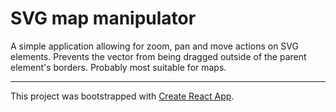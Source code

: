 # SVG map manipulator

A simple application allowing for zoom, pan and move actions on SVG elements. Prevents the vector from being dragged outside of the parent element's borders. Probably most suitable for maps.

----
This project was bootstrapped with [Create React App](https://github.com/facebookincubator/create-react-app).